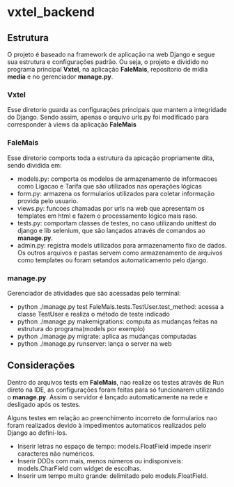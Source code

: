 # vxtel_backend

## __Estrutura__
O projeto é baseado na framework de aplicação na web Django e segue sua estrutura e configurações padrão. Ou seja, o projeto e dividido no programa principal __Vxtel__, na aplicação __FaleMais__, repositorio de mídia __media__ e no gerenciador __manage.py__.

### __Vxtel__
Esse diretorio guarda as configurações principais que mantem a integridade do Django. Sendo assim, apenas o arquivo urls.py foi modificado para corresponder à views da aplicação __FaleMais__

### __FaleMais__
Esse diretorio comports toda a estrutura da apicação propriamente dita, sendo dividida em:
 * models.py: comporta os modelos de armazenamento de informacoes como Ligacao e Tarifa que são utilizados nas operações lógicas
 * form.py: armazena os formularios utilizados para coletar informação provida pelo usuario.
 * views.py: funcoes chamadas por urls na web que apresentam os templates em html e fazem o processamento lógico mais raso.
 * tests.py: comportam classes de testes, no caso utilizando unittest do django e lib selenium, que são lançados através de comandos ao __manage.py__.
 * admin.py: registra models utilizados para armazenamento fixo de dados.
Os outros arquivos e pastas servem como armazenamento de arquivos como templates ou foram setandos automaticamento pelo django.

### __manage.py__
Gerenciador de atividades que são acessadas pelo terminal:
 * python ./manage.py test FaleMais.tests.TestUser.test_method: acessa a classe TestUser e realiza o método de teste indicado
 * python ./manage.py makemigrations: computa as mudanças feitas na estrutura do programa(models por exemplo)
 * python ./manage.py migrate: aplica as mudanças computadas
 * python ./manage.py runserver: lança o server na web
 
## Considerações
  Dentro do arquivos tests em __FaleMais__, nao realize os testes através de Run direto na IDE, as configurações foram feitas para só funcionarem utilizando o __manage.py__. Assim o servidor é lançado automaticamente na rede e desligado após os testes.

  Alguns testes em relação ao preenchimento incorreto de formularios nao foram realizados devido à impedimentos automaticos realizados pelo Django ao defini-los.
  * Inserir letras no espaço de tempo: models.FloatField impede inserir caracteres não numéricos.
  * Inserir DDDs com mais, menos números ou indisponiveis: models.CharField com widget de escolhas.
  * Inserir um tempo muito grande: delimitado pelo models.FloatField.

